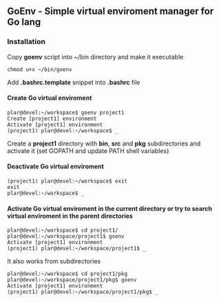 ## GoEnv - Simple virtual enviroment manager for Go lang

### Installation
Copy **goenv** script into ~/bin directory and make it executable
```
chmod u+x ~/bin/goenv
```

Add **.bashrc.template** snippet into **.bashrc** file

#### Create Go virtual enviroment

```
plar@devel:~/workspace$ goenv project1
Create [project1] environment
Activate [project1] environment
(project1) plar@devel:~/workspace$ _

```
Create a **project1** directory with **bin**, **src** and **pkg** subdirectories and 
activate it (set GOPATH and update PATH shell variables)

#### Deactivate Go virtual enviroment
```
(project1) plar@devel:~/workspace$ exit
exit
plar@devel:~/workspace$ _

```

#### Activate Go virtual enviroment in the current directory or try to search virtual enviroment in the parent directories 
```
plar@devel:~/workspace$ cd project1/
plar@devel:~/workspace/project1$ goenv
Activate [project1] environment
(project1) plar@devel:~/workspace/project1$ _

```

It also works from subdirectories

```
plar@devel:~/workspace$ cd project1/pkg
plar@devel:~/workspace/project1/pkg$ goenv
Activate [project1] environment
(project1) plar@devel:~/workspace/project1/pkg$ _

```
